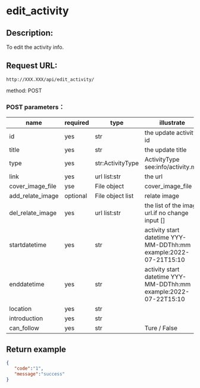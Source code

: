# edit_activity

## Description:
 To edit the activity info.

## Request URL:
`http://XXX.XXX/api/edit_activity/`

method: POST

### POST parameters：
| name             | required | type             | illustrate                                                       |
|------------------|----------|------------------|------------------------------------------------------------------|
| id               | yes      | str              | the update activity id                                           |
| title            | yes      | str              | the update title                                                 |
| type             | yes      | str:ActivityType | ActivityType see:info/activity.md                                |
| link             | yes      | url list:str     | the url                                                          |
| cover_image_file | yse      | File object      | cover_image_file                                                 |
| add_relate_image | optional | File object list | relate image                                                     |
| del_relate_image | yes      | url list:str     | the list of the image url.if no change input []                  |
| startdatetime    | yes      | str              | activity start datetime YYY-MM-DDThh:mm example:2022-07-21T15:10 |
| enddatetime      | yes      | str              | activity start datetime YYY-MM-DDThh:mm example:2022-07-22T15:10 |
| location         | yes      | str              |                                                                  |
| introduction     | yes      | str              |                                                                  |
| can_follow       | yes      | str              | Ture / False                                                     |





## Return example
```json
{
   "code":"1",
   "message":"success"
}
```
